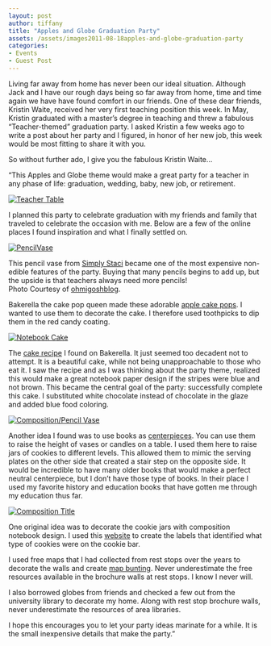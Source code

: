```yaml
---
layout: post
author: tiffany
title: "Apples and Globe Graduation Party"
assets: /assets/images2011-08-18apples-and-globe-graduation-party
categories: 
- Events
- Guest Post
---
```


Living far away from home has never been our ideal situation. Although Jack and I have our rough days being so far away from home, time and time again we have have found comfort in our friends. One of these dear friends, Kristin Waite, received her very first teaching position this week. In May, Kristin graduated with a master’s degree in teaching and threw a fabulous “Teacher-themed” graduation party. I asked Kristin a few weeks ago to write a post about her party and I figured, in honor of her new job, this week would be most fitting to share it with you.

So without further ado, I give you the fabulous Kristin Waite…

“This Apples and Globe theme would make a great party for a teacher in any phase of life: graduation, wedding, baby, new job, or retirement.

[![](jekyll_uploads/2011/08/garden-pasta-farm-0981-575x362.jpg "Teacher Table")](http://www.sweetpeonies.com/2011/08/apples-and-globe-graduation-party/garden-pasta-farm-098-2/)

I planned this party to celebrate graduation with my friends and family that traveled to celebrate the occasion with me. Below are a few of the online places I found inspiration and what I finally settled on.

[![](jekyll_uploads/2011/08/20090811_PencilVase-129x150.jpg "PencilVase")](http://www.sweetpeonies.com/2011/08/apples-and-globe-graduation-party/20090811_pencilvase/)

This pencil vase from [Simply Staci](http://stacijbrown.blogspot.com/2011/05/quick-easy-teacher-gifts.html) became one of the most expensive non-edible features of the party. Buying that many pencils begins to add up, but the upside is that teachers always need more pencils!  
Photo Courtesy of [ohmigoshblog](http://ohmigoshblog.blogspot.com/2010/09/flower-power.html).

Bakerella the cake pop queen made these adorable [apple cake pops](http://www.bakerella.com/candy-apples/). I wanted to use them to decorate the cake. I therefore used toothpicks to dip them in the red candy coating.

[![](jekyll_uploads/2011/08/garden-pasta-farm-093-325x292.jpg "Notebook Cake")](http://www.sweetpeonies.com/2011/08/apples-and-globe-graduation-party/garden-pasta-farm-093/)

The [cake recipe](http://www.bakerella.com/fourteen-for-the-fourteenth/) I found on Bakerella. It just seemed too decadent not to attempt. It is a beautiful cake, while not being unapproachable to those who eat it. I saw the recipe and as I was thinking about the party theme, realized this would make a great notebook paper design if the stripes were blue and not brown. This became the central goal of the party: successfully complete this cake. I substituted white chocolate instead of chocolate in the glaze and added blue food coloring.

[![](jekyll_uploads/2011/08/garden-pasta-farm-100-97x150.jpg "Composition/Pencil Vase")](http://www.sweetpeonies.com/2011/08/apples-and-globe-graduation-party/garden-pasta-farm-100/)

Another idea I found was to use books as [centerpieces](jekyll_uploads/2011/08/untitled-1.jpg). You can use them to raise the height of vases or candles on a table. I used them here to raise jars of cookies to different levels. This allowed them to mimic the serving plates on the other side that created a stair step on the opposite side. It would be incredible to have many older books that would make a perfect neutral centerpiece, but I don’t have those type of books. In their place I used my favorite history and education books that have gotten me through my education thus far.

[![](jekyll_uploads/2011/08/garden-pasta-farm-101-325x333.jpg "Composition Title")](http://www.sweetpeonies.com/2011/08/apples-and-globe-graduation-party/garden-pasta-farm-101/)

One original idea was to decorate the cookie jars with composition notebook design. I used this [website](http://www.fuzzimo.com/free-vector-notebook-papers-and-cover/) to create the labels that identified what type of cookies were on the cookie bar.

I used free maps that I had collected from rest stops over the years to decorate the walls and create [map bunting](http://www.folksy.com/items/1282881-Antique-Maps-Paper-Bunting). Never underestimate the free resources available in the brochure walls at rest stops. I know I never will.

I also borrowed globes from friends and checked a few out from the university library to decorate my home. Along with rest stop brochure walls, never underestimate the resources of area libraries.

I hope this encourages you to let your party ideas marinate for a while. It is the small inexpensive details that make the party.”